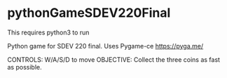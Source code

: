 # pythonGameSDEV220Final

This requires python3 to run

Python game for SDEV 220 final. Uses Pygame-ce
https://pyga.me/

CONTROLS: W/A/S/D to move
OBJECTIVE: Collect the three coins as fast as possible.
